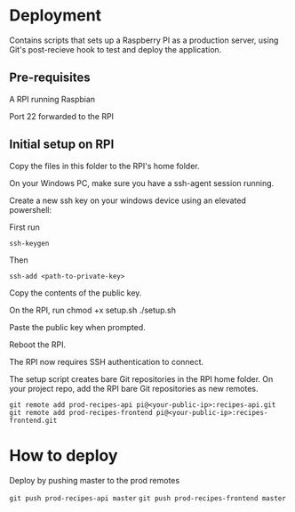 
# Deployment

Contains scripts that sets up a Raspberry PI as a production server, using Git's post-recieve hook to test and deploy the application.

## Pre-requisites

A RPI running Raspbian

Port 22 forwarded to the RPI

## Initial setup on RPI

Copy the files in this folder to the RPI's home folder.

On your Windows PC, make sure you have a ssh-agent session running.

Create a new ssh key on your windows device using an elevated powershell:

First run

`ssh-keygen`

Then

`ssh-add <path-to-private-key>`

Copy the contents of the public key.

On the RPI, run
chmod +x setup.sh
./setup.sh

Paste the public key when prompted.

Reboot the RPI.

The RPI now requires SSH authentication to connect.

The setup script creates bare Git repositories in the RPI home folder. On your project repo, add the RPI bare Git repositories as new remotes.

`git remote add prod-recipes-api pi@<your-public-ip>:recipes-api.git`
`git remote add prod-recipes-frontend pi@<your-public-ip>:recipes-frontend.git`

# How to deploy
Deploy by pushing master to the prod remotes

`git push prod-recipes-api master`
`git push prod-recipes-frontend master`